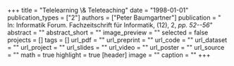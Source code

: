 +++
title = "Telelearning \\& Teleteaching"
date = "1998-01-01"
publication_types = ["2"]
authors = ["Peter Baumgartner"]
publication = " In: Informatik Forum. Fachzeitschrift für Informatik, (12), 2, _pp. 52--56_"
abstract = ""
abstract_short = ""
image_preview = ""
selected = false
projects = []
tags = []
url_pdf = ""
url_preprint = ""
url_code = ""
url_dataset = ""
url_project = ""
url_slides = ""
url_video = ""
url_poster = ""
url_source = ""
math = true
highlight = true
[header]
image = ""
caption = ""
+++
